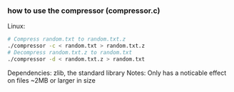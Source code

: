### how to use the compressor (compressor.c)
Linux:
```bash
# Compress random.txt to random.txt.z
./compressor -c < random.txt > random.txt.z
# Decompress random.txt.z to random.txt
./compressor -d < random.txt.z > random.txt
```

Dependencies: zlib, the standard library
Notes: Only has a noticable effect on files ~2MB or larger in size
